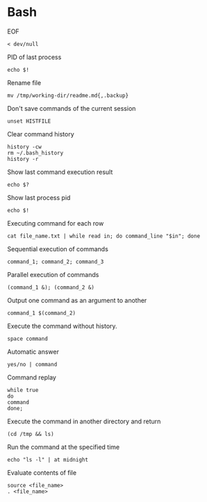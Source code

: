 # Bash

EOF
```
< dev/null
```

PID of last process
```
echo $!
```

Rename file
```
mv /tmp/working-dir/readme.md{,.backup}
```

Don't save commands of the current session
```
unset HISTFILE
```

Clear command history
```
history -cw
rm ~/.bash_history
history -r
```

Show last command execution result
```
echo $?
```

Show last process pid
```
echo $!
```

Executing command for each row
```
cat file_name.txt | while read in; do command_line "$in"; done
```

Sequential execution of commands
```
command_1; command_2; command_3
```

Parallel execution of commands
```
(command_1 &); (command_2 &)
```

Output one command as an argument to another
```
command_1 $(command_2)
```

Execute the command without history.
```
space command
```

Automatic answer
```
yes/no | command
```

Сommand replay
```
while true
do
command
done;
```

Execute the command in another directory and return
```
(cd /tmp && ls)
```

Run the command at the specified time
```
echo "ls -l" | at midnight
```

Evaluate contents of file
```
source <file_name>
. <file_name>
```
